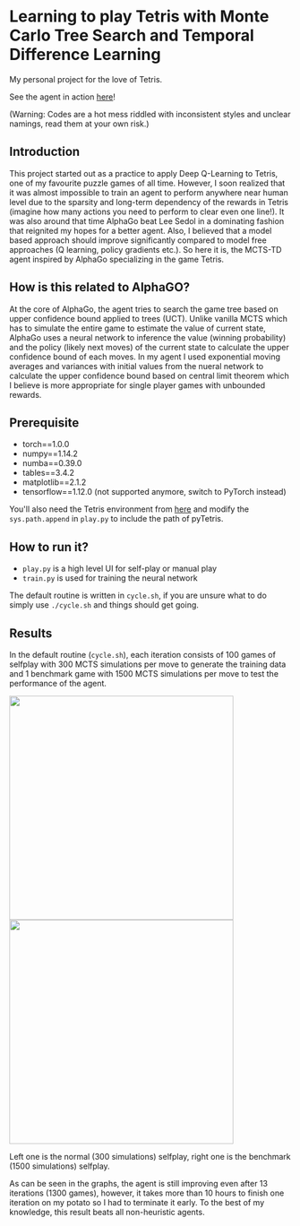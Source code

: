 # Learning to play Tetris with Monte Carlo Tree Search and Temporal Difference Learning

My personal project for the love of Tetris.

See the agent in action [here](https://www.youtube.com/watch?v=EALo2GfZuYU)!

(Warning: Codes are a hot mess riddled with inconsistent styles and unclear namings, read them at your own risk.)

## Introduction

This project started out as a practice to apply Deep Q-Learning to Tetris, one of my favourite puzzle games of all time. 
However, I soon realized that it was almost impossible to train an agent to perform anywhere near human level 
due to the sparsity and long-term dependency of the rewards in Tetris (imagine how many actions you need to perform to clear even one 
line!). It was also around that time AlphaGo beat Lee Sedol in a dominating fashion that reignited my hopes for a better agent. Also,
I believed that a model based approach should improve significantly compared to model free approaches (Q learning, policy gradients etc.). So here it is, the MCTS-TD agent inspired by AlphaGo specializing in the game Tetris.

## How is this related to AlphaGO?
At the core of AlphaGo, the agent tries to search the game tree based on upper confidence bound applied to trees (UCT). Unlike vanilla MCTS which has to simulate the entire game to estimate the value of current state, AlphaGo uses a neural network to inference the value (winning probability) and the policy (likely next moves) of the current state to calculate the upper confidence bound of each moves. In my agent I used exponential moving averages and variances with initial values from the nueral network to calculate the upper confidence bound based on central limit theorem which I believe is more appropriate for single player games with unbounded rewards.

## Prerequisite

* torch==1.0.0 
* numpy==1.14.2
* numba==0.39.0
* tables==3.4.2
* matplotlib==2.1.2
* tensorflow==1.12.0 (not supported anymore, switch to PyTorch instead)

You'll also need the Tetris environment from [here](https://github.com/hrpan/pyTetris)
and modify the `sys.path.append` in `play.py` to include the path of pyTetris.

## How to run it?

* `play.py` is a high level UI for self-play or manual play
* `train.py` is used for training the neural network

The default routine is written in `cycle.sh`, if you are unsure what to do simply use `./cycle.sh` and things should get going.



## Results
In the default routine (`cycle.sh`), each iteration consists of 100 games of selfplay with 300 MCTS simulations per move to generate the 
training data and 1 benchmark game with 1500 MCTS simulations per move to test the performance of the agent.

<img src="https://ucdcc7f4a7f73e5822a1f83f242d.dl.dropboxusercontent.com/cd/0/inline/AYHYe1W2D1LOPooO48szN5ij1D9C7PiwbgnvopzAVrLGp0NuUXZa3lFMbTseIlu-PEuxGIqXeLWzik3iaQ4bHgAIhH9SqjKk-L19OPalAQr876rLwGAFpdcFBKsqAUP0jEdumpDqmLbUqdGE--MWVEC9vEcangSnebMUf0rhmJwiJYKWwgeJv3xyXT9AJyNt9nE/file" width="400"/> <img src="https://ucc3d299ec4c1971c52783ec5207.dl.dropboxusercontent.com/cd/0/inline/AYEUvzSUDjucHSWBkSzOWEzbDxMUtuPYQi23jdeBxIp92Y-eEkF_woq7LP2l8Z-SW2nSzTDNygETCb-Fp3d6k54TuR9uObOfov609bLHMRq7in3Kk7tEW22Gs3qTXmlbi9XfxCRvC_JJo8vDzmfovlt0ihyIUfCvLrrDsDB3gSOkvFlhfzTG-Bs2Y_kHDvksNuY/file" width="400"/> 

Left one is the normal (300 simulations) selfplay, right one is the benchmark (1500 simulations) selfplay.

As can be seen in the graphs, the agent is still improving even after 13 iterations (1300 games), however, it takes more than 10 hours to finish one iteration on my potato so I had to terminate it early. To the best of my knowledge, this result beats all non-heuristic agents.
